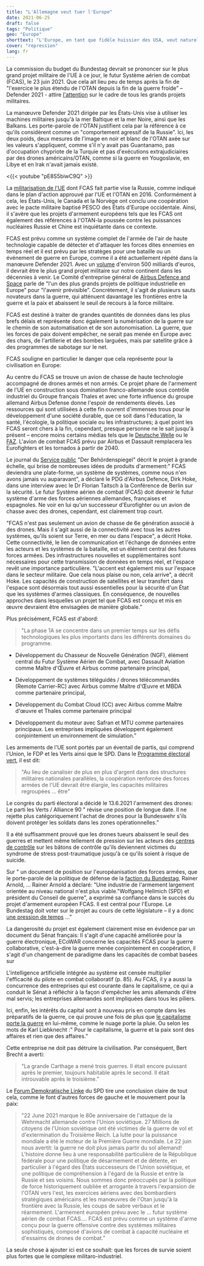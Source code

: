 ```yaml
---
title: "L'Allemagne veut tuer l'Europe"
date: 2021-06-25
draft: false
tags: "Politique"
geo: "Europe"
shorttext: "L'Europe, en tant que fidèle huissier des USA, veut naturellement prendre part au combat pour des systèmes d'armes qui peuvent vous détruire !"
cover: "repression"
lang: fr
---
```


La commission du budget du Bundestag devrait se prononcer sur le plus grand projet militaire de l'UE à ce jour, le futur Système aérien de combat (FCAS), le 23 juin 2021. Que cela ait lieu peu de temps après la fin de "l'exercice le plus étendu de l'OTAN depuis la fin de la guerre froide” – Defender 2021 - attire [l'attention](https://www.nd-aktuell.de/artikel/1151908.defender-europe-nato-grossmanoever-in-osteuropa.html "Nato-Großmanöver in Osteuropa") sur le cadre de tous les grands projets militaires.

La manœuvre Defender 2021 dirigée par les États-Unis vise à utiliser les machines militaires jusqu'à la mer Baltique et la mer Noire, ainsi que les Balkans. Les porte-parole de l'OTAN justifient cela par la référence à ce qu'ils considèrent comme un "comportement agressif de la Russie”. Ici, les deux poids, deux mesures de l'image en noir et blanc de l'OTAN axée sur les valeurs s'appliquent, comme s'il n'y avait pas Guantanamo, pas d'occupation chypriote de la Turquie et pas d'exécutions extrajudiciaires par des drones américains/OTAN, comme si la guerre en Yougoslavie, en Libye et en Irak n'avait jamais existé.

<{{< youtube "pE8S5biwC9Q" >}}

La [militarisation de l'UE](https://www.tagesschau.de/ausland/natoeutreffen-101.html "Aktionsplan für mehr Zusammenarbeit") dont FCAS fait partie vise la Russie, comme indiqué dans le plan d'action approuvé par l'UE et l'OTAN en 2016. Conformément à cela, les États-Unis, le Canada et la Norvège ont conclu une coopération avec le pacte militaire baptisé PESCO des États d'Europe occidentale. Ainsi, il s'avère que les projets d'armement européens tels que les FCAS ont également des références à l'OTAN-la poussée contre les puissances nucléaires Russie et Chine est inquiétante dans ce contexte.

FCAS est prévu comme un système complet de l'armée de l'air de haute technologie capable de détecter et d'attaquer les forces dites ennemies en temps réel et il est prévu par les stratèges pour une bataille ou un événement de guerre en Europe, comme il a été actuellement répété dans la manœuvre Defender 2021. Avec un [volume](https://www.faz.net/aktuell/politik/ausland/streit-um-das-future-combat-air-system-17312901.html "Streit um das Future Combat Air System") d'environ 500 milliards d'euros, il devrait être le plus grand projet militaire sur notre continent dans les décennies à venir. Le Comité d'entreprise général de [Airbus Defence and Space](https://www.bdli.de/meldungen/fcas-als-meilenstein-fuer-ein-souveraenes-und-sicheres-europa-steht-vor-entscheidendem "FCAS ALS MEILENSTEIN FÜR EIN SOUVERÄNES UND SICHERES EUROPA STEHT VOR ENTSCHEIDENDEM JAHR") parle de "l'un des plus grands projets de politique industrielle en Europe” pour "l'avenir prévisible”. Concrètement, il s'agit de plusieurs sauts novateurs dans la guerre, qui atténuent davantage les frontières entre la guerre et la paix et abaissent le seuil de recours à la force militaire.

FCAS est destiné à traiter de grandes quantités de données dans les plus brefs délais et représente donc également la numérisation de la guerre sur le chemin de son automatisation et de son autonomisation. La guerre, que les forces de paix doivent empêcher, ne serait pas menée en Europe avec des chars, de l'artillerie et des bombes larguées, mais par satellite grâce à des programmes de sabotage sur le net.

FCAS souligne en particulier le danger que cela représente pour la civilisation en Europe:

Au centre du FCAS se trouve un avion de chasse de haute technologie accompagné de drones armés et non armés. Ce projet phare de l'armement de l'UE en construction sous domination franco-allemande sous contrôle industriel du Groupe français Thales et avec une forte influence du groupe allemand Airbus Defense donne l'espoir de rendements élevés. Les ressources qui sont utilisées à cette fin ouvrent d'immenses trous pour le développement d'une société durable, que ce soit dans l'éducation, la santé, l'écologie, la politique sociale ou les infrastructures; à quel point les FCAS seront chers à la fin, cependant, presque personne ne le sait jusqu'à présent – encore moins certains médias tels que le [Deutsche Welle](https://www.dw.com/de/fcas-gemeinsam-in-den-luftkampf/a-57558608 "Gemeinsam in den Luftkampf") ou le [FAZ](https://www.faz.net/aktuell/politik/fcas-durchbruch-beim-kampfflugzeug-der-zukunft-17345502.html "Durchbruch beim Kampfflugzeug der Zukunft?"). L'avion de combat FCAS prévu par Airbus et Dassault remplacera les Eurofighters et les tornados à partir de 2040.

Le journal du [Service public](https://www.behoerden-spiegel.de/2021/05/19/fcas-als-system-einer-komplexen-umgebung/ "FCAS als System einer komplexen Umgebung") "Der Behördenspiegel" décrit le projet à grande échelle, qui brise de nombreuses idées de produits d'armement:" FCAS deviendra une plate-forme, un système de systèmes, comme nous n'en avons jamais vu auparavant", a déclaré le PDG d'Airbus Defence, Dirk Hoke, dans une interview avec le Dr Florian Taitsch à la Conférence de Berlin sur la sécurité. Le futur Système aérien de combat (FCAS) doit devenir le futur système d'arme des forces aériennes allemandes, françaises et espagnoles. Ne voir en lui qu'un successeur d'Eurofighter ou un avion de chasse avec des drones, cependant, est clairement trop court.

"FCAS n'est pas seulement un avion de chasse de 6e génération associé à des drones.  Mais il s'agit aussi de la connectivité avec tous les autres systèmes, qu'ils soient sur Terre, en mer ou dans l'espace", a décrit Hoke. Cette connectivité, le lien de communication et l'échange de données entre les acteurs et les systèmes de la bataille, est un élément central des futures forces armées. Des infrastructures nouvelles et supplémentaires sont nécessaires pour cette transmission de données en temps réel, et l'espace revêt une importance particulière. "L'accent est également mis sur l'espace dans le secteur militaire. Que cela nous plaise ou non, cela arrive", a décrit Hoke. Les capacités de construction de satellites et leur transfert dans l'espace sont désormais tout aussi essentielles pour la sécurité d'un État que les systèmes d'armes classiques. En conséquence, de nouvelles approches dans lesquelles un projet tel que FCAS est conçu et mis en œuvre devraient être envisagées de manière globale.”

Plus précisément, FCAS est d'abord:

> "La phase 1A se concentre dans un premier temps sur les défis technologiques les plus importants dans les différents domaines du programme.

  - Développement du Chasseur de Nouvelle Génération (NGF), élément central du Futur Système Aérien de Combat, avec Dassault Aviation comme Maître d'Œuvre et Airbus comme partenaire principal,

  - Développement de systèmes téléguidés / drones télécommandés (Remote Carrier-RC) avec Airbus comme Maître d'Œuvre et MBDA comme partenaire principal,

  - Développement du Combat Cloud (CC) avec Airbus comme Maître d'œuvre et Thales comme partenaire principal

  - Développement du moteur avec Safran et MTU comme partenaires principaux. Les entreprises impliquées développent également conjointement un environnement de simulation.”

Les armements de l'UE sont portés par un éventail de partis, qui comprend l'Union, le FDP et les Verts ainsi que le SPD. Dans le [Programme électoral vert](https://www.gruene.de/artikel/wahlprogramm-zur-bundestagswahl-2021 "Grünes Wahlprogramm zur Bundestagswahl 2021"), il est dit:

> "Au lieu de canaliser de plus en plus d'argent dans des structures militaires nationales parallèles, la coopération renforcée des forces armées de l'UE devrait être élargie, les capacités militaires regroupées ... être"

Le congrès du parti électoral a décidé le 13.6.2021 l'armement des drones: Le parti les Verts / Alliance 90 " révise une position de longue date. Il ne rejette plus catégoriquement l'achat de drones pour la Bundeswehr s'ils doivent protéger les soldats dans les zones opérationnelles.”

Il a été suffisamment prouvé que les drones tueurs abaissent le seuil des guerres et mettent même tellement de pression sur les acteurs des [centres de contrôle](/static/downloads/Drohnen_Bergkarabach_Trautvetter.pdf "Brandbeschleuniger Kampfdrohne") sur les bâtons de contrôle qu'ils deviennent victimes du syndrome de stress post-traumatique jusqu'à ce qu'ils soient à risque de suicide.

Sur " un document de position sur l'européanisation des forces armées, que le porte-parole de la politique de défense de la [faction du Bundestag](https://taz.de/Strategiepapier-zur-Ruestungspolitik/!5026933/ "SPD für europäische Armee"), Rainer Arnold, ... Rainer Arnold a déclaré: "Une industrie de l'armement largement orientée au niveau national n'est plus viable."Wolfgang Hellmich (SPD) et président du Conseil de guerre", a exprimé sa confiance dans le succès du projet d'armement européen FCAS. Il est central pour l'Europe. Le Bundestag doit voter sur le projet au cours de cette législature – il y a donc [une pression de temps](https://www.deutschlandfunk.de/ruestungsprojekt-fcas-spd-verteidigungspolitiker-draengt.795.de.html?dram:article_id=493252 "SPD-Verteidigungspolitiker drängt auf baldige Einigung") ...”

La dangerosité du projet est également clairement mise en évidence par un document du Sénat français: Il s'agit d'une capacité améliorée pour la guerre électronique, ECoWAR concerne les capacités FCAS pour la guerre collaborative, c'est-à-dire la guerre menée conjointement en coopération, il s'agit d'un changement de paradigme dans les capacités de combat basées sur

L'intelligence artificielle intégrée au système est censée multiplier l'efficacité du pilote en combat collaboratif (p. 85). Au FCAS, il y a aussi la concurrence des entreprises qui est courante dans le capitalisme, ce qui a conduit le Sénat à réfléchir à la façon d'empêcher les amis allemands d'être mal servis; les entreprises allemandes sont impliquées dans tous les piliers.

Ici, enfin, les intérêts du capital sont à nouveau pris en compte dans les préparatifs de la guerre, ce qui prouve une fois de plus que [le capitalisme porte la guerre](https://dfg-vk-bonn-rhein-sieg.de/index.php/gedanken-zum-frieden/friedens-zitate-kurz/1358-bertolt-brecht-das-grosse-karthago-fuehrte-drei-kriege-es-war-noch-maechtig-nach-dem-ersten-noch "Der Kapitalismus trägt den Krieg in sich wie die Wolke den Regen") en lui-même, comme le nuage porte la pluie. Ou selon les mots de Karl Liebknecht :" Pour le capitalisme, la guerre et la paix sont des affaires et rien que des affaires.”

Cette entreprise ne doit pas détruire la civilisation. Par conséquent, Bert Brecht a averti:

> "La grande Carthage a mené trois guerres. Il était encore puissant après le premier, toujours habitable après le second. Il était introuvable après le troisième.”

Le [Forum Demokratische Linke](/static/downloads/Antrag-22.6.-und-Nein-zu-FCAS.pdf "Der 80. Jahrestag des Überfalls auf die Sowjetunion gemahnt:") du SPD tire une conclusion claire de tout cela, comme le font d'autres forces de gauche et le mouvement pour la paix:

> "22 June 2021 marque le 80e anniversaire de l'attaque de la Wehrmacht allemande contre l'Union soviétique. 27 Millions de citoyens de l'Union soviétique ont été victimes de la guerre de vol et d'extermination du Troisième Reich. La lutte pour la puissance mondiale a été le moteur de la Première Guerre mondiale. Le 22 juin nous avertit: la guerre ne doit plus jamais partir du sol allemand! L'histoire donne lieu à une responsabilité particulière de la République fédérale pour une politique de désarmement et de détente, en particulier à l'égard des États successeurs de l'Union soviétique, et une politique de compréhension à l'égard de la Russie et entre la Russie et ses voisins. Nous sommes donc préoccupés par la politique de force historiquement oubliée et arrogante à travers l'expansion de l'OTAN vers l'est, les exercices aériens avec des bombardiers stratégiques américains et les manœuvres de l'Otan jusqu'à la frontière avec la Russie, les coups de sabre verbaux et le réarmement. L'armement européen prévu avec le ... futur système aérien de combat FCAS.... FCAS est prévu comme un système d'arme conçu pour la guerre offensive contre des systèmes militaires sophistiqués, composé d'avions de combat à capacité nucléaire et d'essaims de drones de combat.”

La seule chose à ajouter ici est ce souhait: que les forces de survie soient plus fortes que le complexe militaro-industriel.
